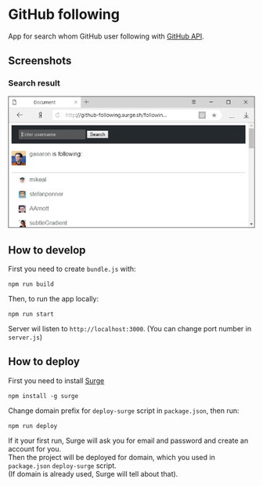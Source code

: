 # GitHub following
App for search whom GitHub user following with [GitHub API](https://developer.github.com/v3/).

## Screenshots

### Search result
<img src="https://github.com/fortymorgan/followingList/blob/master/screenshots/Search.png" alt="Search" title="Search result" />

## How to develop
First you need to create `bundle.js` with:
```
npm run build
```
Then, to run the app locally:
```
npm run start
```
Server wil listen to `http://localhost:3000`. (You can change port number in `server.js`)

## How to deploy
First you need to install [Surge](http://surge.sh)
```
npm install -g surge
```
Change domain prefix for `deploy-surge` script in `package.json`, then run:
```
npm run deploy
```
If it your first run, Surge will ask you for email and password and create an account for you.  
Then the project will be deployed for domain, which you used in `package.json` `deploy-surge` script.  
(If domain is already used, Surge will tell about that).
